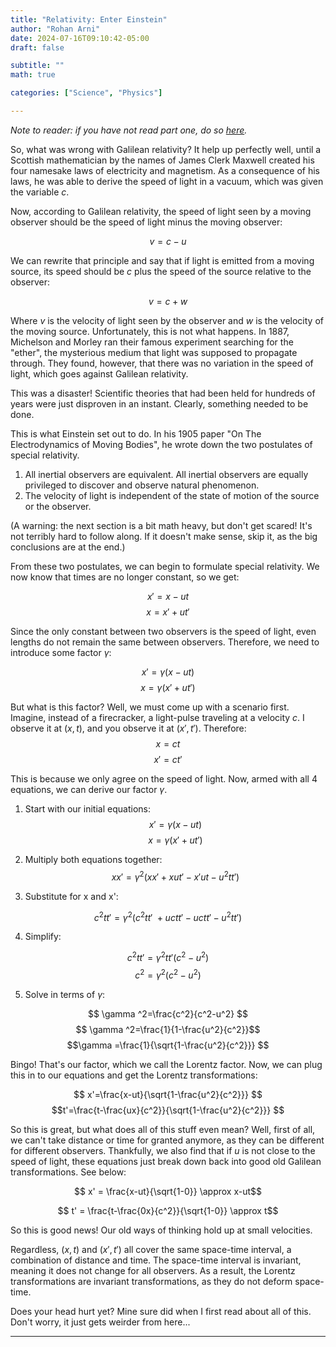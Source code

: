 ```yaml
---
title: "Relativity: Enter Einstein"
author: "Rohan Arni"
date: 2024-07-16T09:10:42-05:00
draft: false

subtitle: ""
math: true

categories: ["Science", "Physics"] 

---
```

*Note to reader: if you have not read part one, do so [here](https://rohanarni.com/posts/relativity-one).*

So, what was wrong with Galilean relativity? It help up perfectly well, until a Scottish mathematician by the names of James Clerk Maxwell created his four namesake laws of electricity and magnetism. As a consequence of his laws, he was able to derive the speed of light in a vacuum, which was given the variable $c$. 

Now, according to Galilean relativity, the speed of light seen by a moving observer should be the speed of light minus the moving observer:

$$ v = c - u $$

We can rewrite that principle and say that if light is emitted from a moving source, its speed should be $c$ plus the speed of the source relative to the observer:

$$ v = c + w$$

Where $v$ is the velocity of light seen by the observer and $w$ is the velocity of the moving source. Unfortunately, this is not what happens. In 1887, Michelson and Morley ran their famous experiment searching for the "ether", the mysterious medium that light was supposed to propagate through. They found, however, that there was no variation in the speed of light, which goes against Galilean relativity. 

This was a disaster! Scientific theories that had been held for hundreds of years were just disproven in an instant. Clearly, something needed to be done. 

This is what Einstein set out to do. In his 1905 paper "On The Electrodynamics of Moving Bodies", he wrote down the two postulates of special relativity. 

1. All inertial observers are equivalent. All inertial observers are equally privileged to discover and observe natural phenomenon.
2. The velocity of light is independent of the state of motion of the source or the observer.

(A warning: the next section is a bit math heavy, but don't get scared! It's not terribly hard to follow along. If it doesn't make sense, skip it, as the big conclusions are at the end.)

From these two postulates, we can begin to formulate special relativity.  We now know that times are no longer constant, so we get:

$$ x'=x-ut $$ $$ 
x=x'+ut'$$

Since the only constant between two observers is the speed of light, even lengths do not remain the same between observers. Therefore, we need to introduce some factor $\gamma$:

$$x'=\gamma \left(x-ut\right) $$ $$
x=\gamma (x'+ut')$$

But what is this factor? Well, we must come up with a scenario first. Imagine, instead of a firecracker, a light-pulse traveling at a velocity $c$. I observe it at $(x, t)$, and you observe it at $(x', t')$. Therefore:
$$ x = ct $$ $$ x' = ct'$$

This is because we only agree on the speed of light. Now, armed with all 4 equations, we can derive our factor $\gamma$.

1. Start with our initial equations:
$$ 
x' = \gamma(x-ut) $$ $$
x= \gamma(x'+ut')
$$

2. Multiply both equations together:
$$ xx'=\gamma ^2\left(xx'+xut'-x'ut-u^2tt'\right) $$

3. Substitute for x and x':

$$ c^2tt'=\gamma ^2\left(c^2tt'\ +uctt'-uctt'-u^2tt'\right)$$

4. Simplify:

$$ c^2tt'=\gamma ^2tt'\left(c^2-u^2\right) $$ $$ c^2=\gamma ^2\left(c^2-u^2\right) $$

5. Solve in terms of $\gamma$:

$$
\gamma ^2=\frac{c^2}{c^2-u^2} $$
$$ \gamma ^2=\frac{1}{1-\frac{u^2}{c^2}}$$ 
$$\gamma =\frac{1}{\sqrt{1-\frac{u^2}{c^2}}} $$

Bingo! That's our factor, which we call the Lorentz factor. Now, we can plug this in to our equations and get the Lorentz transformations:

$$ x'=\frac{x-ut}{\sqrt{1-\frac{u^2}{c^2}}} $$
$$t'=\frac{t-\frac{ux}{c^2}}{\sqrt{1-\frac{u^2}{c^2}}} $$

So this is great, but what does all of this stuff even mean? Well, first of all, we can't take distance or time for granted anymore, as they can be different for different observers. Thankfully, we also find that if $u$ is not close to the speed of light, these equations just break down back into good old Galilean transformations. See below:

$$ x' = \frac{x-ut}{\sqrt{1-0}} \approx x-ut$$

$$ t' = \frac{t-\frac{0x}{c^2}}{\sqrt{1-0}} \approx t$$

So this is good news! Our old ways of thinking hold up at small velocities.

Regardless, $(x, t)$ and $(x', t')$ all cover the same space-time interval, a combination of distance and time. The space-time interval is invariant, meaning it does not change for all observers. As a result, the Lorentz transformations are invariant transformations, as they do not deform space-time.

Does your head hurt yet? Mine sure did when I first read about all of this. Don't worry, it just gets weirder from here...

---